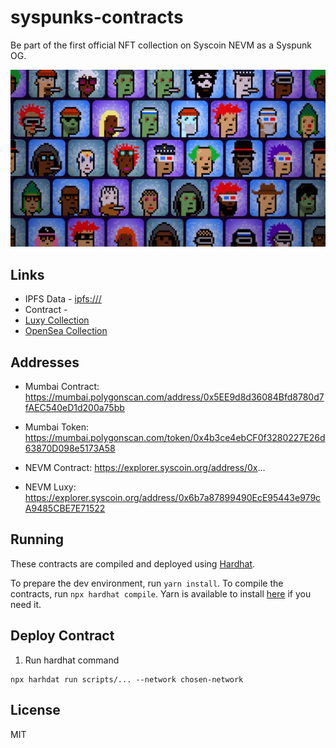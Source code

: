 # syspunks-contracts

Be part of the first official NFT collection on Syscoin NEVM as a Syspunk OG.

![img](./banner.png)

## Links
- IPFS Data - [ipfs:///](https://gateway.pinata.cloud/ipfs/)
- Contract - [](https://polygonscan.com/address/)
- [Luxy Collection](https://beta.luxy.io/collection/)
- [OpenSea Collection](https://opensea.io/collection/)

## Addresses
- Mumbai Contract: https://mumbai.polygonscan.com/address/0x5EE9d8d36084Bfd8780d7fAEC540eD1d200a75bb
- Mumbai Token: https://mumbai.polygonscan.com/token/0x4b3ce4ebCF0f3280227E26d63870D098e5173A58

- NEVM Contract: https://explorer.syscoin.org/address/0x...
- NEVM Luxy: https://explorer.syscoin.org/address/0x6b7a87899490EcE95443e979cA9485CBE7E71522

## Running
These contracts are compiled and deployed using [Hardhat](https://hardhat.org/).

To prepare the dev environment, run `yarn install`. To compile the contracts, run `npx hardhat compile`. Yarn is available to install [here](https://classic.yarnpkg.com/en/docs/install/#debian-stable) if you need it.

## Deploy Contract
1. Run hardhat command
```shell
npx harhdat run scripts/... --network chosen-network
```

## License
MIT

